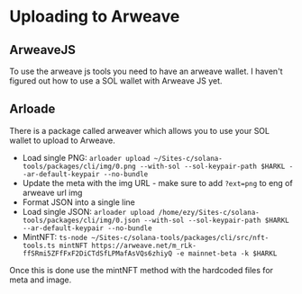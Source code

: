 # Uploading to Arweave

## ArweaveJS

To use the arweave js tools you need to have an arweave wallet. I haven't figured out how to use a SOL wallet with Arweave JS yet.

## Arloade

There is a package called arweaver which allows you to use your SOL wallet to upload to Arweave.

- Load single PNG: `arloader upload ~/Sites-c/solana-tools/packages/cli/img/0.png --with-sol --sol-keypair-path $HARKL --ar-default-keypair --no-bundle`
- Update the meta with the img URL - make sure to add `?ext=png` to eng of arweave url img
- Format JSON into a single line
- Load single JSON: `arloader upload /home/ezy/Sites-c/solana-tools/packages/cli/img/0.json --with-sol --sol-keypair-path $HARKL --ar-default-keypair --no-bundle`
- MintNFT: `ts-node ~/Sites-c/solana-tools/packages/cli/src/nft-tools.ts mintNFT https://arweave.net/m_rLk-ffSRmi5ZFfFxF2DiCTdSfLPMafAsVQs6zhiyQ -e mainnet-beta -k $HARKL`

Once this is done use the mintNFT method with the hardcoded files for meta and image.
